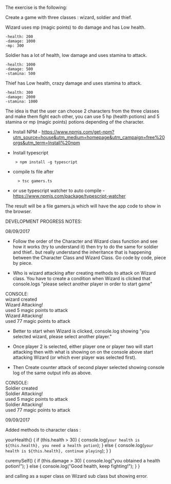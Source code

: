 The exercise is the following:

Create a game with three classes : wizard, soldier and thief.

Wizard uses mp (magic points) to do damage and has Low health. 

    -health: 200
    -damage: 1000
    -mp: 300

Soldier has a lot of health, low damage and uses stamina to attack.

    -health: 1000
    -damage: 500
    -stamina: 500

Thief has Low health, crazy damage and uses stamina to attack.

    -health: 300
    -damage: 2000
    -stamina: 1000


The idea is that the user can choose 2 characters from the three classes and make them fight each other, 
you can use 5 hp (health potions) and 5 stamina or mp (magic points) potions depending of the character. 


* Install NPM - https://www.npmjs.com/get-npm?utm_source=house&utm_medium=homepage&utm_campaign=free%20orgs&utm_term=Install%20npm

 - Install typescript 

        > npm install -g typescript

- compile ts file after 

        > tsc gamers.ts

* or use typescript watcher to auto compile - https://www.npmjs.com/package/typescript-watcher
        
The result will be a file gamers.js which will have the app code to show in the browser. 


DEVELOPMENT PROGRESS NOTES:

08/09/2017

- Follow the order of the Character and Wizard class function and see how it works (try to understand it) 
then try to do the same for soldier and thief.. but really understand the inheritance that is happening 
between the Character Class and Wizard Class. Go code by code, piece by piece.


- Who is wizard attacking after creating methods to attack on Wizard class. You have to create a condition when
Wizard is clicked that console.logs "please select another player in order to start game" 

CONSOLE: <br>
wizard created <br>
Wizard Attacking! <br>
used 5 magic points to attack <br>
Wizard Attacking! <br>
used 77 magic points to attack <br>

- Better to start when Wizard is clicked, console.log showing "you selected wizard, please select another player."

- Once player 2 is selected, either player one or player two will start attacking then with what is showing on
on the console above start attacking Wizard (or which ever player was selected first). 

- Then Create counter attack of second player selected showing console log of the same output info as above.

CONSOLE: <br>
Soldier created <br>
Soldier Attacking! <br>
used 5 magic points to attack <br>
Soldier Attacking! <br>
used 77 magic points to attack <br>

09/09/2017

Added methods to character class :

  yourHealth() {
        if (this.health > 30) {
            console.log(`your health is ${this.health}, you need a health potion`);
			} else {
				console.log(`your health is ${this.health}, continue playing`);
			}
    } 

   curemySelf() {
        if (this.damage > 30) {
				console.log("you obtained a health potion!");
			} else {
				console.log("Good health, keep fighting!");
			}
    }  


and calling as a super class on Wizard sub class but showing error. 
